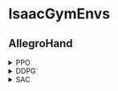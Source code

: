 # IsaacGymEnvs

## AllegroHand

<details>
<summary>PPO</summary>
    <br>

    PYTHONPATH=$PWD/third_party/isaacgym/python:$PWD/third_party/IsaacGymEnvs:$PYTHONPATH \
    python -m mineral.scripts.run \
    task=AllegroHand agent=AllegroHandPPO \
    logdir="workdir/AllegroHand-PPO/$(date +%Y%m%d-%H%M%S)"
</details>

<details>
<summary>DDPG</summary>
    <br>

    PYTHONPATH=$PWD/third_party/isaacgym/python:$PWD/third_party/IsaacGymEnvs:$PYTHONPATH \
    python -m mineral.scripts.run \
    task=AllegroHand agent=AllegroHandDDPG \
    logdir="workdir/AllegroHand-DDPG/$(date +%Y%m%d-%H%M%S)" \
    num_envs=4096 agent.ddpg.reward_shaper.scale=0.01
</details>

<details>
<summary>SAC</summary>
    <br>

    PYTHONPATH=$PWD/third_party/isaacgym/python:$PWD/third_party/IsaacGymEnvs:$PYTHONPATH \
    python -m mineral.scripts.run \
    task=AllegroHand agent=AllegroHandSAC \
    logdir="workdir/AllegroHand-SAC/$(date +%Y%m%d-%H%M%S)" \
    num_envs=4096 agent.sac.reward_shaper.scale=0.01
</details>
